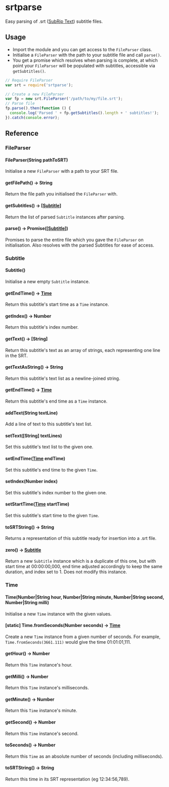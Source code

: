 # srtparse

Easy parsing of .srt ([SubRip Text](https://wikipedia.org/wiki/SubRip)) subtitle files.

## Usage

* Import the module and you can get access to the `FileParser` class.
* Initialise a `FileParser` with the path to your subtitle file and call `parse()`.
* You get a promise which resolves when parsing is complete, at which point your `FileParser` will be populated with subtitles, accessible via `getSubtitles()`.

```js
// Require FileParser
var srt = require('srtparse');

// Create a new FileParser
var fp = new srt.FileParser('/path/to/my/file.srt');
// Parse file
fp.parse().then(function () {
  console.log('Parsed ' + fp.getSubtitles().length + ' subtitles!');
}).catch(console.error);
```

## Reference

### FileParser

#### FileParser(String pathToSRT)
Initialise a new `FileParser` with a path to your SRT file.

#### getFilePath() -> String
Return the file path you initialised the `FileParser` with.

#### getSubtitles() -> [[Subtitle](#subtitle)]
Return the list of parsed `Subtitle` instances after parsing.

#### parse() -> Promise([[Subtitle](#subtitle)])
Promises to parse the entire file which you gave the `FileParser` on initialisation.
Also resolves with the parsed Subtitles for ease of access.

### Subtitle

#### Subtitle()
Initialise a new empty `Subtitle` instance.

#### getEndTime() -> [Time](#time)
Return this subtitle's start time as a `Time` instance.

#### getIndex() -> Number
Return this subtitle's index number.

#### getText() -> [String]
Return this subtitle's text as an array of strings, each representing one line in the SRT.

#### getTextAsString() -> String
Return this subtitle's text list as a newline-joined string.

#### getEndTime() -> [Time](#time)
Return this subtitle's end time as a `Time` instance.

#### addText(String textLine)
Add a line of text to this subtitle's text list.

#### setText([String] textLines)
Set this subtitle's text list to the given one.

#### setEndTime([Time](#time) endTime)
Set this subtitle's end time to the given `Time`.

#### setIndex(Number index)
Set this subtitle's index number to the given one.

#### setStartTime([Time](#time) startTime)
Set this subtitle's start time to the given `Time`.

#### toSRTString() -> String
Returns a representation of this subtitle ready for insertion into a .srt file.

#### zero() -> [Subtitle](#subtitle)
Return a new `Subtitle` instance which is a duplicate of this one, but with start time
at 00:00:00,000, end time adjusted accordingly to keep the same duration, and index
set to 1. Does not modify this instance.

### Time

#### Time(Number|String hour, Number|String minute, Number|String second, Number|String milli)
Initialise a new `Time` instance with the given values.

#### [static] Time.fromSeconds(Number seconds) -> [Time](#time)
Create a new `Time` instance from a given number of seconds. For example,
`Time.fromSeconds(3661.111)` would give the time 01:01:01,111.

#### getHour() -> Number
Return this `Time` instance's hour.

#### getMilli() -> Number
Return this `Time` instance's milliseconds.

#### getMinute() -> Number
Return this `Time` instance's minute.

#### getSecond() -> Number
Return this `Time` instance's second.

#### toSeconds() -> Number
Return this `Time` as an absolute number of seconds (including milliseconds).

#### toSRTString() -> String
Return this time in its SRT representation (eg 12:34:56,789).

